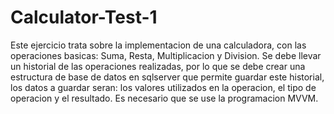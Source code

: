 # Calculator-Test-1
Este ejercicio trata sobre la implementacion de una calculadora, con las operaciones basicas: Suma, Resta, Multiplicacion y Division. Se debe llevar un historial de las operaciones realizadas, por lo que se debe crear una estructura de base de datos en sqlserver que permite guardar este historial, los datos a guardar seran: los valores utilizados en la operacion, el tipo de operacion y el resultado. Es necesario que se use la programacion MVVM. 
